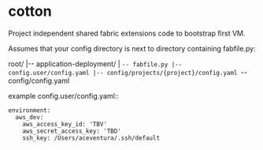 cotton
======
Project independent shared fabric extensions code to bootstrap first VM.

Assumes that your config directory is next to directory containing fabfile.py:

root/
|-- application-deployment/
|   `-- fabfile.py
|-- config.user/config.yaml
|-- config/projects/{project}/config.yaml
`-- config/config.yaml





example config.user/config.yaml::


    environment:
      aws_dev:
        aws_access_key_id: 'TBV'
        aws_secret_access_key: 'TBD'
        ssh_key: /Users/aceventura/.ssh/default
